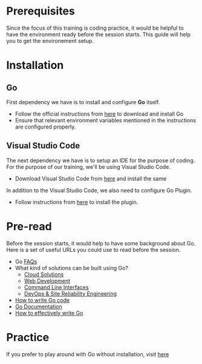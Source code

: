 # Prerequisites

Since the focus of this training is coding practice, it would be helpful to have the environment ready before the session starts. This guide will help you to get the environement setup. 



# Installation

## Go
First dependency we have is to install and configure __Go__ itself. 
- Follow the official instructions from [here](https://golang.org/doc/install) to download and install Go
- Ensure that relevant environment variables mentioned in the instructions are configured properly. 

## Visual Studio Code
The next dependency we have is to setup an IDE for the purpose of coding. For the purpose of our training, we'll be using Visual Studio Code.

- Download Visual Studio Code from [here](https://code.visualstudio.com/Download) and install the same

In addition to the Visual Studio Code, we also need to configure Go Plugin. 

- Follow instructions from [here](https://marketplace.visualstudio.com/items?itemName=ms-vscode.Go) to install the plugin.

# Pre-read
Before the session starts, it would help to have some background about Go. Here is a set of useful URLs you could use to read before the session.

- Go [FAQs](https://golang.org/doc/faq)
- What kind of solutions can be built using Go?
    - [Cloud Solutions](https://go.dev/solutions/cloud/)
    - [Web Development](https://go.dev/solutions/webdev/)
    - [Command Line Interfaces](https://go.dev/solutions/clis/)
    - [DevOps & Site Reliability Engineering](https://go.dev/solutions/devops/)
- [How to write Go code](https://golang.org/doc/code.html)
- [Go Documentation](https://golang.org/doc/)
- [How to effectively write Go](https://golang.org/doc/effective_go.html)

# Practice

If you prefer to play around with Go without installation, visit [here](https://play.golang.org/)
